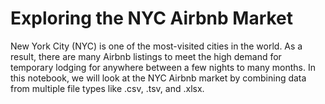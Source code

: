 # Exploring the NYC Airbnb Market

New York City (NYC) is one of the most-visited cities in the world. As a result, there are many Airbnb listings to meet the high demand for temporary lodging for anywhere between a few nights to many months. In this notebook, we will look at the NYC Airbnb market by combining data from multiple file types like .csv, .tsv, and .xlsx.